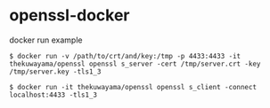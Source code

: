 # openssl-docker

docker run example

```
$ docker run -v /path/to/crt/and/key:/tmp -p 4433:4433 -it thekuwayama/openssl openssl s_server -cert /tmp/server.crt -key /tmp/server.key -tls1_3
```

```
$ docker run -it thekuwayama/openssl openssl s_client -connect localhost:4433 -tls1_3
```
